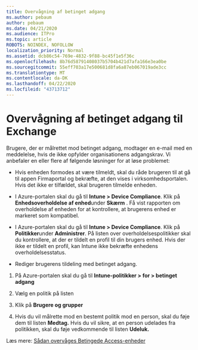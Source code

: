 ```yaml
---
title: Overvågning af betinget adgang
ms.author: pebaum
author: pebaum
ms.date: 04/21/2020
ms.audience: ITPro
ms.topic: article
ROBOTS: NOINDEX, NOFOLLOW
localization_priority: Normal
ms.assetid: dcb86c54-769e-4832-9f88-bc45f1e5f36c
ms.openlocfilehash: 8b76d58791408037b5704b421d7afa166e3ea0be
ms.sourcegitcommit: 55eff703a17e500681d8fa6a87eb067019ade3cc
ms.translationtype: MT
ms.contentlocale: da-DK
ms.lasthandoff: 04/22/2020
ms.locfileid: "43713712"
---
```

# <a name="monitoring-conditional-access-for-exchange"></a>Overvågning af betinget adgang til Exchange

Brugere, der er målrettet mod betinget adgang, modtager en e-mail med en meddelelse, hvis de ikke opfylder organisationens adgangskrav. Vi anbefaler en eller flere af følgende løsninger for at løse problemet:
  
- Hvis enheden formodes at være tilmeldt, skal du råde brugeren til at gå til appen Firmaportal og bekræfte, at den vises i virksomhedsportalen. Hvis det ikke er tilfældet, skal brugeren tilmelde enheden.
    
- I Azure-portalen skal du gå til **Intune \> Device Compliance**. Klik på **Enhedsoverholdelse af enhed**under **Skærm** . Få vist rapporten om overholdelse af enheden for at kontrollere, at brugerens enhed er markeret som kompatibel. 
    
- I Azure-portalen skal du gå til **Intune \> Device Compliance**. Klik på **Politikker**under **Administrer**. På listen over overholdelsespolitikker skal du kontrollere, at der er tildelt en profil til din brugers enhed. Hvis der ikke er tildelt en profil, kan Intune ikke bekræfte enhedens overholdelsesstatus. 
    
- Rediger brugerens tildeling med betinget adgang.
    
1. På Azure-portalen skal du gå til **Intune-politikker \> for \> betinget adgang**
    
2. Vælg en politik på listen
    
3. Klik på **Brugere og grupper**
    
4. Hvis du vil målrette mod en bestemt politik mod en person, skal du føje dem til listen **Medtag.** Hvis du vil sikre, at en person udelades fra politikken, skal du føje vedkommende til listen **Udeluk.** 
    
Læs mere: [Sådan overvåges Betingede Access-enheder](https://docs.microsoft.com/intune/conditional-access-exchange-monitor)
  

